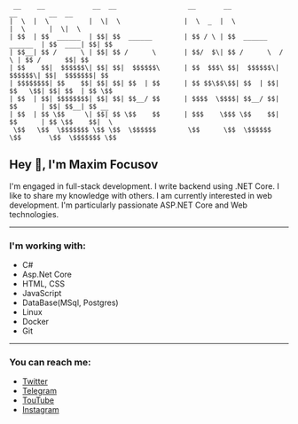 ```
 __    __            __  __                  __       __                      __        __  __ 
|  \  |  \          |  \|  \                |  \  _  |  \                    |  \      |  \|  \
| $$  | $$  ______  | $$| $$  ______        | $$ / \ | $$  ______    ______  | $$  ____| $$| $$
| $$__| $$ /      \ | $$| $$ /      \       | $$/  $\| $$ /      \  /      \ | $$ /      $$| $$
| $$    $$|  $$$$$$\| $$| $$|  $$$$$$\      | $$  $$$\ $$|  $$$$$$\|  $$$$$$\| $$|  $$$$$$$| $$
| $$$$$$$$| $$    $$| $$| $$| $$  | $$      | $$ $$\$$\$$| $$  | $$| $$   \$$| $$| $$  | $$ \$$
| $$  | $$| $$$$$$$$| $$| $$| $$__/ $$      | $$$$  \$$$$| $$__/ $$| $$      | $$| $$__| $$ __ 
| $$  | $$ \$$     \| $$| $$ \$$    $$      | $$$    \$$$ \$$    $$| $$      | $$ \$$    $$|  \
 \$$   \$$  \$$$$$$$ \$$ \$$  \$$$$$$        \$$      \$$  \$$$$$$  \$$       \$$  \$$$$$$$ \$$
```


## Hey :wave:, I'm **Maxim Focusov**
I'm engaged in full-stack development. I write backend using .NET Core. I like to share my knowledge with others. I am currently interested in web development.
I'm particularly passionate ASP.NET Core and Web technologies.

---

### I'm working with:
* C#
* Asp.Net Core
* HTML, CSS
* JavaScript
* DataBase(MSql, Postgres)
* Linux
* Docker
* Git

---

### You can reach me:

* [Twitter](https://x.com/Renx1ee)
* [Telegram](https://t.me/Renx1ee)
* [TouTube](https://www.youtube.com/@nezid6432)
* [Instagram](instagram.com/nez1d_f)
